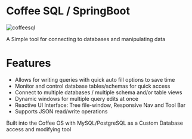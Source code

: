 # Coffee SQL / SpringBoot

![coffeesql](https://github.com/user-attachments/assets/651a4c7b-f3be-4a2a-a1cc-91f3b628080d)

A Simple tool for connecting to databases and manipulating data

# Features
- Allows for writing queries with quick auto fill options to save time
- Monitor and control database tables/schemas for quick access
- Connect to multiple databases / multiple schema and/or table views
- Dynamic windows for multiple query edits at once
- Reactive UI Interface: Tree file-window, Responsive Nav and Tool Bar
- Supports JSON read/write operations

Built into the Coffee OS with MySQL/PostgreSQL as a Custom Database access and modifying tool


